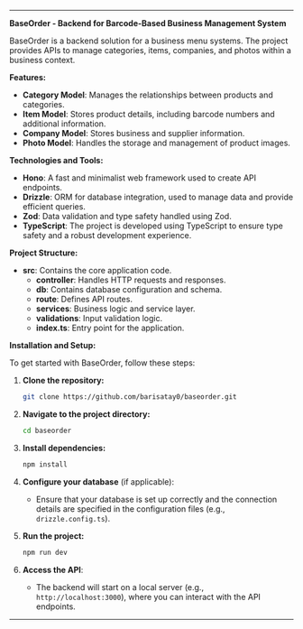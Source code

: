 
---

**BaseOrder - Backend for Barcode-Based Business Management System**

BaseOrder is a backend solution for a business menu systems. The project provides APIs to manage categories, items, companies, and photos within a business context.

**Features:**
- **Category Model**: Manages the relationships between products and categories.
- **Item Model**: Stores product details, including barcode numbers and additional information.
- **Company Model**: Stores business and supplier information.
- **Photo Model**: Handles the storage and management of product images.

**Technologies and Tools:**
- **Hono**: A fast and minimalist web framework used to create API endpoints.
- **Drizzle**: ORM for database integration, used to manage data and provide efficient queries.
- **Zod**: Data validation and type safety handled using Zod.
- **TypeScript**: The project is developed using TypeScript to ensure type safety and a robust development experience.

**Project Structure:**
- **src**: Contains the core application code.
    - **controller**: Handles HTTP requests and responses.
    - **db**: Contains database configuration and schema.
    - **route**: Defines API routes.
    - **services**: Business logic and service layer.
    - **validations**: Input validation logic.
    - **index.ts**: Entry point for the application.

**Installation and Setup:**

To get started with BaseOrder, follow these steps:

1. **Clone the repository:**
   ```bash
   git clone https://github.com/barisatay0/baseorder.git
   ```

2. **Navigate to the project directory:**
   ```bash
   cd baseorder
   ```

3. **Install dependencies:**
   ```bash
   npm install
   ```

4. **Configure your database** (if applicable):
    - Ensure that your database is set up correctly and the connection details are specified in the configuration files (e.g., `drizzle.config.ts`).

5. **Run the project:**
   ```bash
   npm run dev
   ```

6. **Access the API**:
    - The backend will start on a local server (e.g., `http://localhost:3000`), where you can interact with the API endpoints.

---
